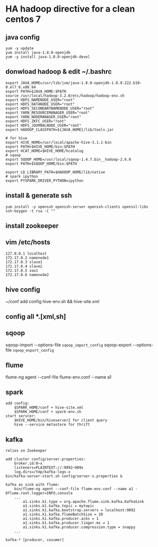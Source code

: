 # HA hadoop directive for a clean centos 7

## java config

    yum -y update
    yum install java-1.8.0-openjdk
    yum -y install java-1.8.0-openjdk-devel


## donwload hadoop & edit ~/.bashrc


    export JAVA_HOME=/usr/lib/jvm/java-1.8.0-openjdk-1.8.0.222.b10-0.el7_6.x86_64
    export PATH=$JAVA_HOME:$PATH
    source /usr/local/hadoop-3.2.0/etc/hadoop/hadoop-env.sh
    export HDFS_NAMENODE_USER="root"
    export HDFS_DATANODE_USER="root"
    export HDFS_SECONDARYNAMENODE_USER="root"
    export YARN_RESOURCEMANAGER_USER="root"
    export YARN_NODEMANAGER_USER="root"
    export HDFS_ZKFC_USER="root"
    export HDFS_JOURNALNODE_USER="root"
    export HADOOP_CLASSPATH=${JAVA_HOME}/lib/tools.jar

	# for hive
    export HIVE_HOME=/usr/local/apache-hive-3.1.1-bin
    export PATH=$HIVE_HOME/bin:$PATH
    export HCAT_HOME=$HIVE_HOME/hcatalog
    # sqoop
    export SQOOP_HOME=/usr/local/sqoop-1.4.7.bin__hadoop-2.6.0
    export PATH=$SQOOP_HOME/bin:$PATH

    export LD_LIBRARY_PATH=$HADOOP_HOME/lib/native
    # spark ipython
    export PYSPARK_DRIVER_PYTHON=ipython


## install & generate ssh


    yum install -y openssh openssh-server openssh-clients openssl-libs
    ssh-keygen -t rsa -C ""


## install zookeeper



## vim /etc/hosts


    127.0.0.1 localhost
    172.17.0.2 namenode1
    172.17.0.3 slave1
    172.17.0.4 slave2
    172.17.0.5 zoo1
    172.17.0.6 namenode2

## hive config

  ~/conf add config hive-env.sh && hive-site.xml

## config all *.[xml,sh]

## sqoop

  sqoop-import --options-file `sqoop_import_config`
  sqoop-export --options-file `sqoop_export_config`

## flume

  flume-ng agent  --conf-file flume-env.conf --name a1

## spark

    add config:
        $SPARK_HOME/conf + hive-site.xml
        $SPARK_HOME/conf + spark-env.sh
    start servcer:
        $HIVE_HOME/bin/hiveserver2 for client query
        hive --service metastore for thrift

## kafka

    relies on Zookeeper

    add cluster config/server.properties:
        broker.id:0~x
        listeners=PLAINTEXT://:9092~909x
        log.dirs=/tmp/kafka-logs-x
    bin/kafka-server-start.sh config/server-x.properties &

    kafka as sink with flume:
        bin/flume-ng agent --conf-file flume-env.conf --name a1 -Dflume.root.logger=INFO,console
        ...
            a1.sinks.k1.type = org.apache.flume.sink.kafka.KafkaSink
            a1.sinks.k1.kafka.topic = mytopic
            a1.sinks.k1.kafka.bootstrap.servers = localhost:9092
            a1.sinks.k1.kafka.flumeBatchSize = 20
            a1.sinks.k1.kafka.producer.acks = 1
            a1.sinks.k1.kafka.producer.linger.ms = 1
            a1.sinks.k1.kafka.producer.compression.type = snappy
        ...

    kafka-* [producer, cosumer]
